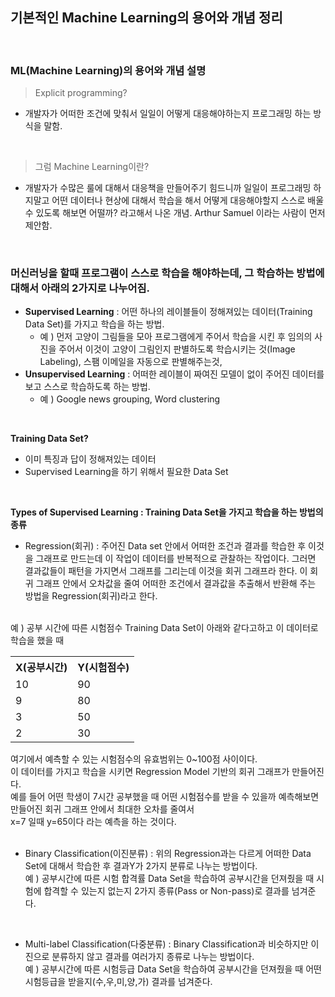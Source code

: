

## 기본적인 Machine Learning의 용어와 개념 정리

<br>

### ML(Machine Learning)의 용어와 개념 설명

> Explicit programming?
* 개발자가 어떠한 조건에 맞춰서 일일이 어떻게 대응해야하는지 프로그래밍 하는 방식을 말함.

<br>

> 그럼 Machine Learning이란?
* 개발자가 수많은 룰에 대해서 대응책을 만들어주기 힘드니까 일일이 프로그래밍 하지말고 어떤 데이터나 현상에 대해서 학습을 해서 어떻게 대응해야할지 스스로 배울 수 있도록 해보면 어떨까? 라고해서 나온 개념. Arthur Samuel 이라는 사람이 먼저 제안함.

<br>

### 머신러닝을 할때 프로그램이 스스로 학습을 해야하는데, 그 학습하는 방법에 대해서 아래의 2가지로 나누어짐.
- <strong>Supervised Learning</strong> : 어떤 하나의 레이블들이 정해져있는 데이터(Training Data Set)를 가지고 학습을 하는 방법. 
  * 예 ) 먼저 고양이 그림들을 모아 프로그램에게 주어서 학습을 시킨 후 임의의 사진을 주어서 이것이 고양이 그림인지 판별하도록 학습시키는 것(Image Labeling), 스팸 이메일을 자동으로 판별해주는것, 
- <strong>Unsupervised Learning</strong> : 어떠한 레이블이 짜여진 모델이 없이 주어진 데이터를 보고 스스로 학습하도록 하는 방법. 
    * 예 ) Google news grouping, Word clustering

<br>

<strong>Training Data Set?</strong>
- 이미 특징과 답이 정해져있는 데이터
- Supervised Learning을 하기 위해서 필요한 Data Set

<br>

<strong>Types of Supervised Learning : Training Data Set을 가지고 학습을 하는 방법의 종류</strong>
- Regression(회귀) : 주어진 Data set 안에서 어떠한 조건과 결과를 학습한 후 이것을 그래프로 만드는데 이 작업이 데이터를 반복적으로 관찰하는 작업이다. 그러면 결과값들이 패턴을 가지면서 그래프를 그리는데 이것을 회귀 그래프라 한다. 이 회귀 그래프 안에서 오차값을 줄여 어떠한 조건에서 결과값을 추출해서 반환해 주는 방법을 Regression(회귀)라고 한다. 
<br>
예 ) 공부 시간에 따른 시험점수 Training Data Set이 아래와 같다고하고 이 데이터로 학습을 했을 때 <br>
<table>
 <tr>
  <th>X(공부시간)</th><th>Y(시험점수)</th>
 </tr>
 <tr>
  <td>10</td><td>90</td>
 </tr>
 <tr>
  <td>9</td><td>80</td>
 </tr>
 <tr>
  <td>3</td><td>50</td>
 </tr>
 <tr>
  <td>2</td><td>30</td>
 </tr>
</table>
여기에서 예측할 수 있는 시험점수의 유효범위는 0~100점 사이이다.<br>
이 데이터를 가지고 학습을 시키면 Regression Model 기반의 회귀 그래프가 만들어진다.<br>
예를 들어 어떤 학생이 7시간 공부했을 때 어떤 시험점수를 받을 수 있을까 예측해보면<br>
만들어진 회귀 그래프 안에서 최대한 오차를 줄여서<br>
x=7 일때 y=65이다 라는 예측을 하는 것이다.<br>

<br>

- Binary Classification(이진분류) : 위의 Regression과는 다르게 어떠한 Data Set에 대해서 학습한 후 결과Y가 2가지 분류로 나누는 방법이다.<br>
예 ) 공부시간에 따른 시험 합격률 Data Set을 학습하여 공부시간을 던져줬을 때 시험에 합격할 수 있는지 없는지 2가지 종류(Pass or Non-pass)로 결과를 넘겨준다.

<br>

- Multi-label Classification(다중분류) : Binary Classification과 비슷하지만 이진으로 분류하지 않고 결과를 여러가지 종류로 나누는 방법이다.<br>
예 ) 공부시간에 따른 시험등급 Data Set을 학습하여 공부시간을 던져줬을 때 어떤 시험등급을 받을지(수,우,미,양,가) 결과를 넘겨준다.
